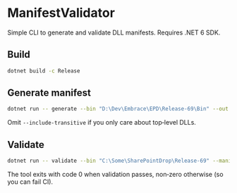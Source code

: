 ﻿# ManifestValidator

Simple CLI to generate and validate DLL manifests. Requires .NET 6 SDK.

## Build
```bash
dotnet build -c Release
```

## Generate manifest
```bash
dotnet run -- generate --bin "D:\Dev\Embrace\EPD\Release-69\Bin" --out manifest.json --include-transitive
```
Omit `--include-transitive` if you only care about top‑level DLLs.

## Validate
```bash
dotnet run -- validate --bin "C:\Some\SharePointDrop\Release-69" --manifest manifest.json
```
The tool exits with code 0 when validation passes, non‑zero otherwise (so you can fail CI).
